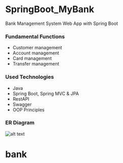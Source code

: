 # SpringBoot_MyBank
Bank Management System Web App with Spring Boot

### Fundamental Functions
- Customer management
- Account management
- Card management
- Transfer management

### Used Technologies
- Java
- Spring Boot, Spring MVC & JPA
- RestAPI
- Swagger
- OOP Principles

### ER Diagram
![alt text](https://github.com/EylemGokdemir05/SpringBoot_MyBank/blob/main/er_diagram.png)
# bank
